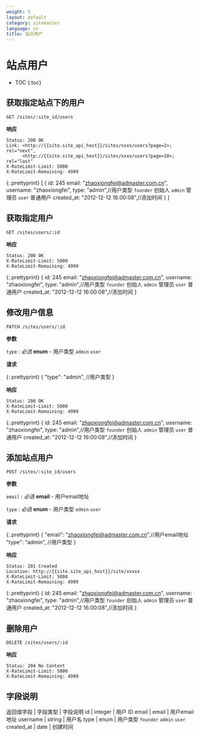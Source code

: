 ```yaml
---
weight: 5
layout: default
category: sitemaster
language: cn
title: 站点用户
---
```


# 站点用户

* TOC
{:toc}

## 获取指定站点下的用户

    GET /sites/:site_id/users

**响应**

    Status: 200 OK
    Link: <http://{{site.site_api_host}}/sites/xxxx/users?page=2>; rel="next",
          <http://{{site.site_api_host}}/sites/xxxx/users?page=10>; rel="last"
    X-RateLimit-Limit: 5000
    X-RateLimit-Remaining: 4999

{:.prettyprint}
    [
      {
          id: 245
          email: "zhaoxiongfei@admaster.com.cn",
          username: "zhaoxiongfei",
          type: "admin",//用户类型 `founder` 创始人 `admin` 管理员 `user` 普通用户
          created_at: "2012-12-12 16:00:08",//添加时间
      }
    ]

## 获取指定用户

    GET /sites/users/:id

**响应**

    Status: 200 OK
    X-RateLimit-Limit: 5000
    X-RateLimit-Remaining: 4999

{:.prettyprint}
    {
          id: 245
          email: "zhaoxiongfei@admaster.com.cn",
          username: "zhaoxiongfei",
          type: "admin",//用户类型 `founder` 创始人 `admin` 管理员 `user` 普通用户
          created_at: "2012-12-12 16:00:08",//添加时间
    }

## 修改用户信息

    PATCH /sites/users/:id

**参数**

`type`
: _必选_ **enum** - 用户类型 `admin` `user` 


**请求**

{:.prettyprint}
    {
        "type": "admin", //用户类型
    }

**响应**

    Status: 200 OK
    X-RateLimit-Limit: 5000
    X-RateLimit-Remaining: 4999

{:.prettyprint}
    {
          id: 245
          email: "zhaoxiongfei@admaster.com.cn",
          username: "zhaoxiongfei",
          type: "admin",//用户类型 `founder` 创始人 `admin` 管理员 `user` 普通用户
          created_at: "2012-12-12 16:00:08",//添加时间
    }

## 添加站点用户

    POST /sites/:site_id/users

**参数**

`email`
: _必选_ **email** - 用户email地址

`type`
: _必选_ **enum** - 用户类型 `admin` `user` 


**请求**

{:.prettyprint}
    {
        "email": "zhaoxiongfei@admaster.com.cn",//用户email地址
        "type": "admin", //用户类型
    }

**响应**

    Status: 201 Created
    Location: http://{{site.site_api_host}}/site/xxxxx
    X-RateLimit-Limit: 5000
    X-RateLimit-Remaining: 4999

{:.prettyprint}
    {
          id: 245
          email: "zhaoxiongfei@admaster.com.cn",
          username: "zhaoxiongfei",
          type: "admin",//用户类型 `founder` 创始人 `admin` 管理员 `user` 普通用户
          created_at: "2012-12-12 16:00:08",//添加时间
    }

## 删除用户

    DELETE /sites/users/:id

**响应**

    Status: 204 No Content
    X-RateLimit-Limit: 5000
    X-RateLimit-Remaining: 4999

## 字段说明

返回值字段         | 字段类型 | 字段说明
id               | integer | 用户 ID
email            | email   | 用户email地址
username         | string  | 用户名
type             | enum    | 用户类型 `founder` `admin` `user`
created_at       | date    | 创建时间

